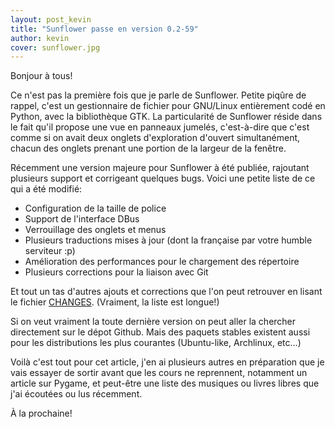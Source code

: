 ```yaml
---
layout: post_kevin
title: "Sunflower passe en version 0.2-59"
author: kevin
cover: sunflower.jpg
---
```

Bonjour à tous!

Ce n'est pas la première fois que je parle de Sunflower. Petite piqûre de rappel, c'est un gestionnaire de fichier pour  GNU/Linux entièrement codé en Python, avec la bibliothèque GTK. La particularité de Sunflower réside dans le fait qu'il propose une vue en panneaux jumelés, c'est-à-dire que c'est comme si on avait deux onglets d'exploration d'ouvert simultanément, chacun des onglets prenant une portion de la largeur de la fenêtre.
<!--break-->
Récemment une version majeure pour Sunflower à été publiée, rajoutant plusieurs support et corrigeant quelques bugs. Voici une petite liste de ce qui a été modifié:

* Configuration de la taille de police
* Support de l'interface DBus
* Verrouillage des onglets et menus
* Plusieurs traductions mises à jour (dont la française par votre humble serviteur :p)
* Amélioration des performances pour le chargement des répertoire
* Plusieurs corrections pour la liaison avec Git

Et tout un tas d'autres ajouts et corrections que l'on peut retrouver en lisant le fichier [CHANGES](https://github.com/MeanEYE/Sunflower/blob/master/CHANGES). (Vraiment, la liste est longue!)

Si on veut vraiment la toute dernière version on peut aller la chercher directement sur le dépot Github. Mais des paquets stables existent aussi pour les distributions les plus courantes (Ubuntu-like, Archlinux, etc...)

Voilà c'est tout pour cet article, j'en ai plusieurs autres en préparation que je vais essayer de sortir avant que les cours ne reprennent, notamment un article sur Pygame, et peut-être une liste des musiques ou livres libres que j'ai écoutées ou lus récemment.

À la prochaine!
